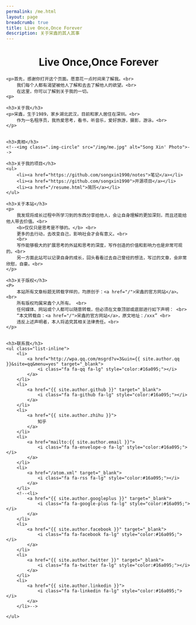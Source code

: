 ```yaml
---
permalink: /me.html
layout: page
breadcrumb: true
title: Live Once,Once Forever
description: 关于宋鑫的其人其事
---
```


<div>
    <h1 style="text-align:center">Live Once,Once Forever</h1>

    <p>首先，感谢你打开这个页面。愿意花一点时间来了解我。<br>
        我们每个人都有渴望被他人了解和去去了解他人的欲望。<br>
        在这里，你可以了解到关于我的一切。
    <p>

    <h3>关于我</h3>
    <p>宋鑫，生于1989，家乡湖北武汉，目前和家人居住在深圳。<br>
        作为一名程序员，我热爱思考，看书，听音乐，爱好旅游，摄影，游泳。<br>
    </p>


    <h3>真相</h3>
    <!--<img class=".img-circle" src="/img/me.jpg" alt="Song Xin' Photo">-->

    <h3>关于我的项目</h3>
    <ul>
        <li><a href="https://github.com/songxin1990/notes">笔记</a></li>
        <li><a href="https://github.com/songxin1990">开源项目</a></li>
        <li><a href="/resume.html">简历</a></li>
    </ul>

    <h3>关于本站</h3>
    <p>
        我发现将成长过程中所学习到的东西分享给他人，会让自身理解的更加深刻，而且还能给他人带去价值。<br>
        <b>仅仅只是思考是不够的。</b> <br>
        更多的去行动，去改变自己，影响社会才会有意义。<br>
        <br>
        写作能够极大的扩展思考的外延和思考的深度，写作创造的价值和影响力也是非常可观的。<br>
        另一方面此站可以记录自身的成长，回头看看过去自己曾经的想法，写过的文章，会非常欣慰，自豪。<br>
    </p>

    <h3>关于版权</h3>
    <P>
        本站所有文章标题无转载字样的，均原创于：<a href="/">宋鑫的官方网站</a>。<br>
        所有版权均属宋鑫个人所有。 <br>
        任何媒体、网站或个人都可以随意转载，但必须在文章顶部或底部进行如下声明： <br>
        “本文转载自：<a href="/">宋鑫的官方网站</a>，原文地址：/xxx” <br>
        违反上述声明者，本人将追究其相关法律责任。<br>
    </p>


    <h3>联系我</h3>
    <ul class="list-inline">
        <li>
            <a href="http://wpa.qq.com/msgrd?v=3&uin={{ site.author.qq }}&site=qq&menu=yes" target="_blank">
                <i class="fa fa-qq fa-lg" style="color:#16a095;"></i>
            </a>
        </li>
        <li>
            <a href="{{ site.author.github }}" target="_blank">
                <i class="fa fa-github fa-lg" style="color:#16a095;"></i>
            </a>
        </li>
        <li>
            <a href="{{ site.author.zhihu }}">
                知乎
            </a>
        </li>
        <li>
            <a href="mailto:{{ site.author.email }}">
                <i class="fa fa-envelope-o fa-lg" style="color:#16a095;"></i>
            </a>
        </li>
        <li>
            <a href="/atom.xml" target="_blank">
                <i class="fa fa-rss fa-lg" style="color:#16a095;"></i>
            </a>
        </li>
        <!--<li>
            <a href="{{ site.author.googleplus }}" target="_blank">
                <i class="fa fa-google-plus fa-lg" style="color:#16a095;"></i>
            </a>
        </li>
        <li>
            <a href="{{ site.author.facebook }}" target="_blank">
                <i class="fa fa-facebook fa-lg" style="color:#16a095;"></i>
            </a>
        </li>
        <li>
            <a href="{{ site.author.twitter }}" target="_blank">
                <i class="fa fa-twitter fa-lg" style="color:#16a095;"></i>
            </a>
        </li>
        <li>
            <a href="{{ site.author.linkedin }}">
                <i class="fa fa-linkedin fa-lg" style="color:#16a095;"></i>
            </a>
        </li>-->

    </ul>


</div>

 
